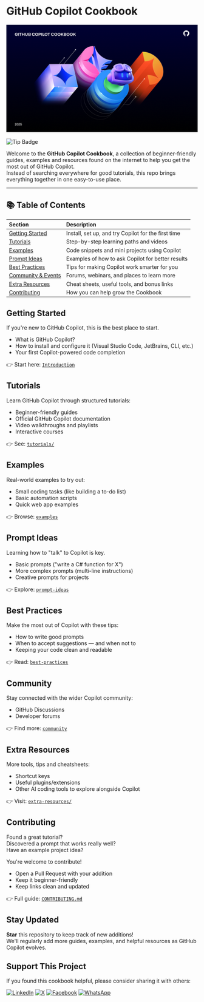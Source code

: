 # GitHub Copilot Cookbook

![github-copilot-header](assets/github-copilot-header.png)

![Tip Badge](https://img.shields.io/badge/Tip-All%20info%20is%20available%20on%20the%20internet!-purple)

Welcome to the **GitHub Copilot Cookbook**, a collection of beginner-friendly guides, examples and resources found on the internet to help you get the most out of GitHub Copilot.  
Instead of searching everywhere for good tutorials, this repo brings everything together in one easy-to-use place.

---

## 📚 Table of Contents

| Section | Description |
|:---|:---|
| [Getting Started](#getting-started) | Install, set up, and try Copilot for the first time |
| [Tutorials](#tutorials) | Step-by-step learning paths and videos |
| [Examples](#examples) | Code snippets and mini projects using Copilot |
| [Prompt Ideas](#prompt-ideas) | Examples of how to ask Copilot for better results |
| [Best Practices](#best-practices) | Tips for making Copilot work smarter for you |
| [Community & Events](#community--events) | Forums, webinars, and places to learn more |
| [Extra Resources](#extra-resources) | Cheat sheets, useful tools, and bonus links |
| [Contributing](#contributing) | How you can help grow the Cookbook |


## Getting Started

If you're new to GitHub Copilot, this is the best place to start.

- What is GitHub Copilot?
- How to install and configure it (Visual Studio Code, JetBrains, CLI, etc.)
- Your first Copilot-powered code completion

👉 Start here: [`Introduction`](docs\01-introduction.md)


## Tutorials

Learn GitHub Copilot through structured tutorials:

- Beginner-friendly guides
- Official GitHub Copilot documentation
- Video walkthroughs and playlists
- Interactive courses

👉 See: [`tutorials/`](docs\02-tutorials.md)


## Examples

Real-world examples to try out:

- Small coding tasks (like building a to-do list)
- Basic automation scripts
- Quick web app examples

👉 Browse: [`examples`](docs\03-examples.md)


## Prompt Ideas

Learning how to "talk" to Copilot is key.

- Basic prompts ("write a C# function for X")
- More complex prompts (multi-line instructions)
- Creative prompts for projects

👉 Explore: [`prompt-ideas`](docs\04-prompt-ideas.md)


## Best Practices

Make the most out of Copilot with these tips:

- How to write good prompts
- When to accept suggestions — and when not to
- Keeping your code clean and readable

👉 Read: [`best-practices`](docs\05-best-practices.md)


## Community

Stay connected with the wider Copilot community:

- GitHub Discussions
- Developer forums

👉 Find more: [`community`](docs\06-community.md)


## Extra Resources

More tools, tips and cheatsheets:

- Shortcut keys
- Useful plugins/extensions
- Other AI coding tools to explore alongside Copilot

👉 Visit: [`extra-resources/`](docs\07-extra-resources.md)


## Contributing

Found a great tutorial?  
Discovered a prompt that works really well?  
Have an example project idea?

You're welcome to contribute!

- Open a Pull Request with your addition
- Keep it beginner-friendly
- Keep links clean and updated

👉 Full guide: [`CONTRIBUTING.md`](CONTRIBUTING.md)


## Stay Updated

**Star** this repository to keep track of new additions!  
We'll regularly add more guides, examples, and helpful resources as GitHub Copilot evolves.

## Support This Project

If you found this cookbook helpful, please consider sharing it with others:

[![LinkedIn](https://img.shields.io/badge/Share-LinkedIn-blue?style=for-the-badge&logo=linkedin)](https://www.linkedin.com/shareArticle?title=GitHub%20Copilot%20Cookbook&url=https://github.com/lukepadiachy/github-copilot-cookbook)
[![X](https://img.shields.io/badge/Share-X-1DA1F2?style=for-the-badge&logo=twitter)](https://twitter.com/intent/tweet?text=Check%20out%20this%20GitHub%20Copilot%20Cookbook!%20https://github.com/lukepadiachy/github-copilot-cookbook)
[![Facebook](https://img.shields.io/badge/Share-Facebook-1877F2?style=for-the-badge&logo=facebook)](https://www.facebook.com/sharer/sharer.php?u=https://github.com/lukepadiachy/github-copilot-cookbook)
[![WhatsApp](https://img.shields.io/badge/Share-WhatsApp-25D366?style=for-the-badge&logo=whatsapp)](https://api.whatsapp.com/send?text=Check%20out%20this%20GitHub%20Copilot%20Cookbook!%20https://github.com/lukepadiachy/github-copilot-cookbook)
